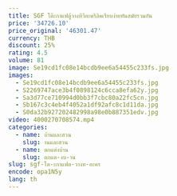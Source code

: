 ```yaml
---
title: SGF โต๊ะกาแฟตู้วางทีวีอะคริลิคเรียบง่ายทันสมัยรวมกัน
price: '34726.10'
price_original: '46301.47'
currency: THB
discount: 25%
rating: 4.5
volume: 81
image: Se19cd1fc08e14bcdb9ee6a54455c233fs.jpg
images:
  - Se19cd1fc08e14bcdb9ee6a54455c233fs.jpg
  - S2269747ace3b4f0898124c6cca8efa62y.jpg
  - Sa3d77ce710994d0bb3f7cbc80a22fc5cn.jpg
  - Sb167c3c4eb4f4052a1df92afc8c1d11da.jpg
  - S0da32b927202482998a98e0b887351edv.jpg
video: 4000270708574.mp4
categories:
  - name: บ้านและสวน
    slug: านและสวน
  - name: ตกแต่งบ้าน
    slug: ตกแต-งบ-าน
slug: sgf-โต-ะกาแฟต-วางท-อะคร
encode: opa1N5y
lang: th
---
```

  